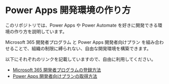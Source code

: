 # Power Apps 開発環境の作り方

このリポジトリでは、Power Apps や Power Automate を好きに開発できる環境の作り方を説明しています。

Microsoft 365 開発者プログラム と Power Apps 開発者向けプラン を組み合わせることで、組織の制限に縛られない、自由な開発環境を構築できます。

以下にそれぞれのリンクを記載していますので、自由に利用してください。

* [Microsoft 365 開発者プログラムの登録方法](./1_Microsoft%20365/)
* [Power Apps 開発者向けプランの取得方法](./2_Power%20Apps%20Developer%20Program/)

